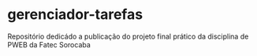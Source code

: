 # gerenciador-tarefas
Repositório dedicádo a publicação do projeto final prático da disciplina de PWEB da Fatec Sorocaba
